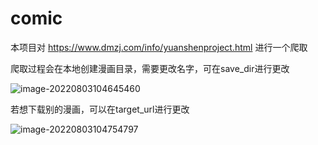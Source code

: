 # comic

本项目对 https://www.dmzj.com/info/yuanshenproject.html 进行一个爬取

爬取过程会在本地创建漫画目录，需要更改名字，可在save_dir进行更改

![image-20220803104645460](https://doraemon-1307638820.cos.ap-guangzhou.myqcloud.com/img/202208031113692.png)

若想下载别的漫画，可以在target_url进行更改

![image-20220803104754797](https://doraemon-1307638820.cos.ap-guangzhou.myqcloud.com/img/202208031113423.png)

